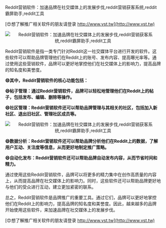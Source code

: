 Reddit营销软件：加速品牌在社交媒体上的发展步伐,reddit营销获客系统,reddit霸屏助手,reddit工具

[😍想了解推广相关软件的朋友请登录 http://www.vst.tw](http://www.vst.tw)

 <center><img src="https://vst.tw/MP4/tuiguang/png/3.png" alt="Reddit营销软件：加速品牌在社交媒体上的发展步伐,reddit营销获客系统,reddit霸屏助手,reddit工具"></center>

Reddit营销软件是指一类专门针对Reddit这一社交媒体平台进行开发的软件。这些软件可以帮助品牌管理他们在Reddit上的账号、发布内容、提高曝光率等。通过使用这些营销软件，品牌可以更好地掌控他们在社交媒体上的影响力，提高品牌的知名度和美誉度。

**😄其中，Reddit营销软件的核心功能包括：**

**😄帖子管理：通过Reddit营销软件，品牌可以轻松地管理他们在Reddit上的帖子，包括发布、编辑、删除等操作。**

**😄社区管理：Reddit营销软件还可以帮助品牌管理与其相关的社区，包括加入新社区、退出旧社区、管理社区成员等。**

 <center><img src="https://vst.tw/MP4/tuiguang/png/8.png" alt="Reddit营销软件：加速品牌在社交媒体上的发展步伐,reddit营销获客系统,reddit霸屏助手,reddit工具"></center>

**😄数据分析：Reddit营销软件还可以帮助品牌分析他们在Reddit上的数据，了解用户互动、关注度等信息，从而更好地制定推广策略。**

**😄自动化发布：Reddit营销软件还可以帮助品牌自动发布内容，从而节省时间和精力。**

通过使用这些Reddit营销软件，品牌可以将更多的精力集中在创作高质量的内容上，从而提高品牌在社交媒体上的影响力。同时，这些软件还可以帮助品牌更好地与他们的受众进行互动，建立更加紧密的联系。

总之，Reddit营销软件是品牌推广的重要工具。通过它们，品牌可以更好地掌控他们在Reddit上的影响力，提高品牌的知名度和美誉度。因此，越来越多的品牌开始使用这些软件，来加速品牌在社交媒体上的发展步伐。

[😍想了解推广相关软件的朋友请登录 http://www.vst.tw](http://www.vst.tw)



